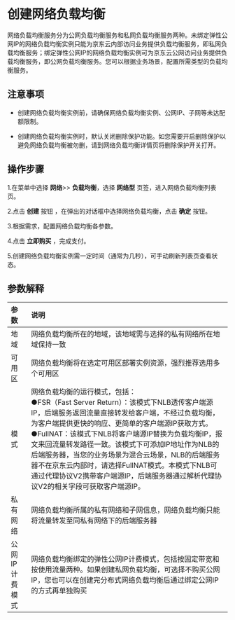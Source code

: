 # 创建网络负载均衡

网络负载均衡服务分为公网负载均衡服务和私网负载均衡服务两种。未绑定弹性公网IP的网络负载均衡实例只能为京东云内部访问业务提供负载均衡服务，即私网负载均衡服务；绑定弹性公网IP的网络负载均衡实例可为京东云公网访问业务提供负载均衡服务，即公网负载均衡服务。您可以根据业务场景，配置所需类型的负载均衡服务。

## 注意事项
* 创建网络负载均衡实例前，请确保网络负载均衡实例、公网IP、子网等未达配额限制。

* 创建网络负载均衡实例时，默认关闭删除保护功能。如您需要开启删除保护以避免网络负载均衡被勿删，请到网络负载均衡详情页将删除保护开关打开。

## 操作步骤

1.在菜单中选择 **网络**>> **负载均衡**，选择 **网络型** 页签，进入网络负载均衡列表页。

2.点击 **创建** 按钮 ，在弹出的对话框中选择网络负载均衡，点击 **确定** 按钮。

3.根据需求，配置网络负载均衡各参数。
 
4.点击 **立即购买** ，完成支付。

5.创建网络负载均衡实例需一定时间（通常为几秒），可手动刷新列表页查看状态。
 
## 参数解释
| 参数	| 说明	|
| :- | :- |
|地域	|网络负载均衡所在的地域，该地域需与选择的私有网络所在地域保持一致	|
|可用区	|网络负载均衡将在选定可用区部署实例资源，强烈推荐选用多个可用区|
|模式	|网络负载均衡的运行模式，包括：<br>●FSR（Fast Server Return）：该模式下NLB透传客户端源IP，后端服务返回流量直接转发给客户端，不经过负载均衡，为客户端提供更快的响应、更简单的客户端源IP获取方式。<br>●FullNAT：该模式下NLB将客户端源IP替换为负载均衡IP，报文来回流量转发路径一致。该模式下可添加IP地址作为NLB的后端服务器，当您的业务场景为混合云场景，NLB的后端服务器不在京东云内部时，请选择FullNAT模式。本模式下NLB可通过代理协议V2携带客户端源IP，后端服务器通过解析代理协议V2的相关字段可获取客户端源IP。|
|私有网络	|网络负载均衡所属的私有网络和子网信息，网络负载均衡只能将流量转发至同私有网络下的后端服务器	|
|公网IP计费模式|网络负载均衡绑定的弹性公网IP计费模式，包括按固定带宽和按使用流量两种。如果创建私网负载均衡，可选择不购买公网IP，您也可以在创建完分布式网络负载均衡后通过绑定公网IP的方式再单独购买|


